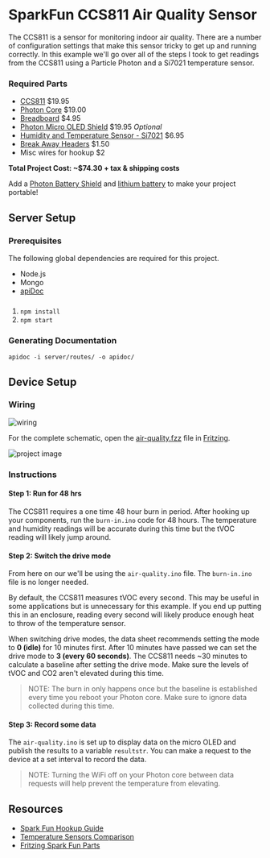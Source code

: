 # SparkFun CCS811 Air Quality Sensor

The CCS811 is a sensor for monitoring indoor air quality. There are a number of configuration settings that make this sensor tricky to get up and running correctly. In this example we'll go over all of the steps I took to get readings from the CCS811 using a Particle Photon and a Si7021 temperature sensor.

### Required Parts

- [CCS811](https://www.sparkfun.com/products/14193) $19.95
- [Photon Core](https://store.particle.io/) $19.00
- [Breadboard](https://www.sparkfun.com/products/12002) $4.95
- [Photon Micro OLED Shield](https://www.sparkfun.com/products/13628) $19.95 *Optional*
- [Humidity and Temperature Sensor - Si7021](https://www.sparkfun.com/products/13763) $6.95
- [Break Away Headers](https://www.sparkfun.com/products/116) $1.50
- Misc wires for hookup $2

**Total Project Cost: ~$74.30 + tax & shipping costs**

Add a [Photon Battery Shield](https://www.sparkfun.com/products/13626) and [lithium battery](https://www.sparkfun.com/products/13851) to make your project portable!

## Server Setup

### Prerequisites

The following global dependencies are required for this project.

- Node.js
- Mongo
- [apiDoc](http://apidocjs.com/#install)

###

1. `npm install`
1. `npm start`

### Generating Documentation

`apidoc -i server/routes/ -o apidoc/`

## Device Setup

### Wiring

![wiring](images/wiring.png)

For the complete schematic, open the [air-quality.fzz](https://github.com/blackcj/SparkFunCCS811/blob/master/images/air_quality.fzz) file in [Fritzing](http://fritzing.org/home/).

![project image](images/project-image.jpg)

### Instructions

#### Step 1: Run for 48 hrs

The CCS811 requires a one time 48 hour burn in period. After hooking up your components, run the `burn-in.ino` code for 48 hours. The temperature and humidity readings will be accurate during this time but the tVOC reading will likely jump around.

#### Step 2: Switch the drive mode

From here on our we'll be using the `air-quality.ino` file. The `burn-in.ino` file is no longer needed.

By default, the CCS811 measures tVOC every second. This may be useful in some applications but is unnecessary for this example. If you end up putting this in an enclosure, reading every second will likely produce enough heat to throw of the temperature sensor.

When switching drive modes, the data sheet recommends setting the mode to **0 (idle)** for 10 minutes first. After 10 minutes have passed we can set the drive mode to **3 (every 60 seconds)**. The CCS811 needs ~30 minutes to calculate a baseline after setting the drive mode. Make sure the levels of tVOC and CO2 aren't elevated during this time.

> NOTE: The burn in only happens once but the baseline is established every time you reboot your Photon core. Make sure to ignore data collected during this time.

#### Step 3: Record some data

The `air-quality.ino` is set up to display data on the micro OLED and publish the results to a variable `resultstr`. You can make a request to the device at a set interval to record the data.

> NOTE: Turning the WiFi off on your Photon core between data requests will help prevent the temperature from elevating.

## Resources

- [Spark Fun Hookup Guide](https://learn.sparkfun.com/tutorials/ccs811-air-quality-breakout-hookup-guide)
- [Temperature Sensors Comparison](http://www.kandrsmith.org/RJS/Misc/Hygrometers/calib_many.html)
- [Fritzing Spark Fun Parts](https://github.com/sparkfun/Fritzing_Parts)
